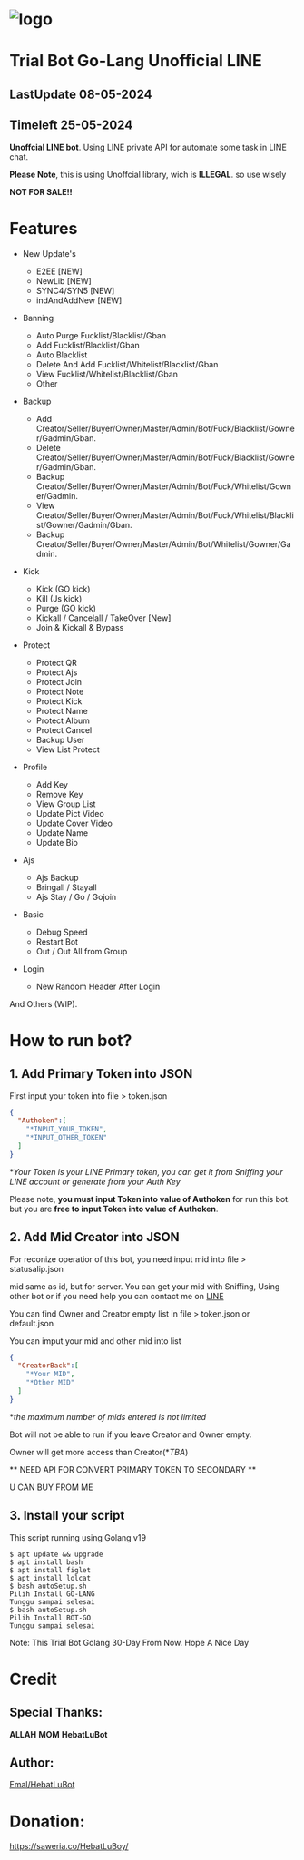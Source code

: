 # ![logo](https://i.ibb.co/MCZB694/hbtlogo.jpg)


# Trial Bot Go-Lang Unofficial LINE
## LastUpdate 08-05-2024
## Timeleft  25-05-2024


**Unoffcial LINE bot**. Using LINE private API for automate some task in LINE chat.

**Please Note**, this is using Unoffcial library, wich is **ILLEGAL**. so use wisely

**NOT FOR SALE!!**


# Features
- New Update's
  - E2EE [NEW]
  - NewLib [NEW]
  - SYNC4/SYN5 [NEW]
  - indAndAddNew [NEW]
  
- Banning
  - Auto Purge Fucklist/Blacklist/Gban
  - Add Fucklist/Blacklist/Gban
  - Auto Blacklist
  - Delete And Add Fucklist/Whitelist/Blacklist/Gban
  - View Fucklist/Whitelist/Blacklist/Gban
  - Other

- Backup
  - Add Creator/Seller/Buyer/Owner/Master/Admin/Bot/Fuck/Blacklist/Gowner/Gadmin/Gban.
  - Delete Creator/Seller/Buyer/Owner/Master/Admin/Bot/Fuck/Blacklist/Gowner/Gadmin/Gban.
  - Backup Creator/Seller/Buyer/Owner/Master/Admin/Bot/Fuck/Whitelist/Gowner/Gadmin.
  - View Creator/Seller/Buyer/Owner/Master/Admin/Bot/Fuck/Whitelist/Blacklist/Gowner/Gadmin/Gban.
  - Backup Creator/Seller/Buyer/Owner/Master/Admin/Bot/Whitelist/Gowner/Gadmin.

- Kick
  - Kick (GO kick)
  - Kill (Js kick)
  - Purge (GO kick)
  - Kickall / Cancelall / TakeOver [New]
  - Join & Kickall & Bypass
 
- Protect
  - Protect QR
  - Protect Ajs
  - Protect Join 
  - Protect Note
  - Protect Kick
  - Protect Name
  - Protect Album
  - Protect Cancel
  - Backup User
  - View List Protect

- Profile
  - Add Key
  - Remove Key
  - View Group List
  - Update Pict Video
  - Update Cover Video
  - Update Name
  - Update Bio

- Ajs
  - Ajs Backup
  - Bringall / Stayall
  - Ajs Stay / Go / Gojoin

- Basic
  - Debug Speed
  - Restart Bot
  - Out / Out All from Group

- Login
  - New Random Header After Login

And Others (WIP).

# How to run bot?

## 1. Add Primary Token into JSON
First input your token into file > token.json
```JSON
{
  "Authoken":[
    "*INPUT_YOUR_TOKEN",
    "*INPUT_OTHER_TOKEN"
  ]
}
```
**Your Token is your LINE Primary token, you can get it from Sniffing your LINE account or generate from your Auth Key*

Please note, **you must input Token into value of Authoken** for run this bot. but you are **free to input Token into value of Authoken**.

## 2. Add Mid Creator into JSON
For reconize operatior of this bot, you need input mid into file > statusalip.json

mid same as id, but for server. You can get your mid with Sniffing, Using other bot or if you need help you can contact me on [LINE](https://line.me/ti/p/~fvkubitch_)

You can find Owner and Creator empty list in file > token.json or default.json

You can imput your mid and other mid into list
```JSON
{
  "CreatorBack":[
    "*Your MID",
    "*Other MID"
  ]
}
```
**the maximum number of mids entered is not limited*

Bot will not be able to run if you leave Creator and Owner empty.

Owner will get more access than Creator(**TBA*)

** NEED API FOR CONVERT PRIMARY TOKEN TO SECONDARY **

U CAN BUY FROM ME

## 3. Install your script
This script running using Golang v19
```SH
$ apt update && upgrade
$ apt install bash
$ apt install figlet
$ apt install lolcat
$ bash autoSetup.sh
Pilih Install GO-LANG
Tunggu sampai selesai
$ bash autoSetup.sh
Pilih Install BOT-GO
Tunggu sampai selesai
```
Note: This Trial Bot Golang 30-Day From Now.
Hope A Nice Day

# Credit

## Special Thanks:
**ALLAH**
**MOM**
**HebatLuBot**

## Author:
[Emal/HebatLuBot](https://HebatLuBot.site/HebatLuBoy.html)

# Donation:
https://saweria.co/HebatLuBoy/
